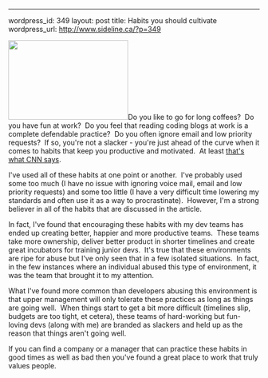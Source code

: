 --- 
wordpress_id: 349
layout: post
title: Habits you should cultivate
wordpress_url: http://www.sideline.ca/?p=349

<img class="left" title="Relaxing at work" src="http://farm4.static.flickr.com/3122/2578512639_5820af115b_m.jpg" alt="" width="240" height="159" />Do you like to go for long coffees?  Do you have fun at work?  Do you feel that reading coding blogs at work is a complete defendable practice?  Do you often ignore email and low priority requests?  If so, you're not a slacker - you're just ahead of the curve when it comes to habits that keep you productive and motivated.  At least <a href="http://www.cnn.com/2008/LIVING/worklife/12/22/cb.7.surprising.work.habits/index.html">that's what CNN says</a>.

I've used all of these habits at one point or another.  I've probably used some too much (I have no issue with ignoring voice mail, email and low priority requests) and some too little (I have a very difficult time lowering my standards and often use it as a way to procrastinate).  However, I'm a strong believer in all of the habits that are discussed in the article.

In fact, I've found that encouraging these habits with my dev teams has ended up creating better, happier and more productive teams.  These teams take more ownership, deliver better product in shorter timelines and create great incubators for training junior devs.  It's true that these environments are ripe for abuse but I've only seen that in a few isolated situations.  In fact, in the few instances where an individual abused this type of environment, it was the team that brought it to my attention.

What I've found more common than developers abusing this environment is that upper management will only tolerate these practices as long as things are going well.  When things start to get a bit more difficult (timelines slip, budgets are too tight, et cetera), these teams of hard-working but fun-loving devs (along with me) are branded as slackers and held up as the reason that things aren't going well.

If you can find a company or a manager that can practice these habits in good times as well as bad then you've found a great place to work that truly values people.

